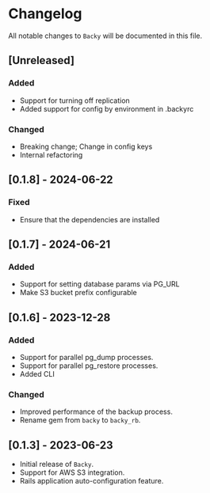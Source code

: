 # Changelog

All notable changes to `Backy` will be documented in this file.

## [Unreleased]
### Added
- Support for turning off replication
- Added support for config by environment in .backyrc

### Changed
- Breaking change; Change in config keys
- Internal refactoring

## [0.1.8] - 2024-06-22
### Fixed
- Ensure that the dependencies are installed

## [0.1.7] - 2024-06-21
### Added
- Support for setting database params via PG_URL
- Make S3 bucket prefix configurable

## [0.1.6] - 2023-12-28
### Added
- Support for parallel pg_dump processes.
- Support for parallel pg_restore processes.
- Added CLI

### Changed
- Improved performance of the backup process.
- Rename gem from `backy` to `backy_rb`.

## [0.1.3] - 2023-06-23
- Initial release of `Backy`.
- Support for AWS S3 integration.
- Rails application auto-configuration feature.

